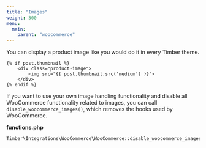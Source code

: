 ```yaml
---
title: "Images"
weight: 300
menu:
  main:
    parent: "woocommerce"
---
```


You can display a product image like you would do it in every Timber theme.

```twig
{% if post.thumbnail %}
    <div class="product-image">
        <img src="{{ post.thumbnail.src('medium') }}">
    </div>
{% endif %}
```

If you want to use your own image handling functionality and disable all WooCommerce functionality related to images, you can call `disable_woocommerce_images()`, which removes the hooks used by WooCommerce.

**functions.php**

```php
Timber\Integrations\WooCommerce\WooCommerce::disable_woocommerce_images();
```


